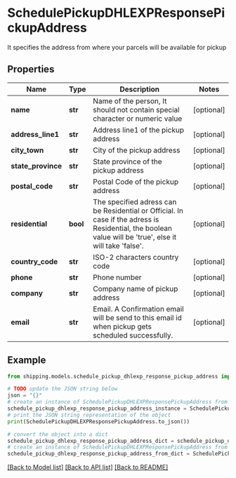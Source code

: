 # SchedulePickupDHLEXPResponsePickupAddress

It specifies the address from where your parcels will be available for pickup

## Properties

Name | Type | Description | Notes
------------ | ------------- | ------------- | -------------
**name** | **str** | Name of the person, It should not contain special character or numeric value | [optional] 
**address_line1** | **str** | Address line1 of the pickup address | [optional] 
**city_town** | **str** | City of the pickup address | [optional] 
**state_province** | **str** | State province of the pickup address | [optional] 
**postal_code** | **str** | Postal Code of the pickup address | [optional] 
**residential** | **bool** | The specified adress can be Residential or Official. In case if the adress is Residential, the boolean value will be &#39;true&#39;, else it will take &#39;false&#39;. | [optional] 
**country_code** | **str** | ISO-2 characters country code | [optional] 
**phone** | **str** | Phone number | [optional] 
**company** | **str** | Company name of pickup address | [optional] 
**email** | **str** | Email. A Confirmation email will be send to this email id when pickup gets scheduled successfully. | [optional] 

## Example

```python
from shipping.models.schedule_pickup_dhlexp_response_pickup_address import SchedulePickupDHLEXPResponsePickupAddress

# TODO update the JSON string below
json = "{}"
# create an instance of SchedulePickupDHLEXPResponsePickupAddress from a JSON string
schedule_pickup_dhlexp_response_pickup_address_instance = SchedulePickupDHLEXPResponsePickupAddress.from_json(json)
# print the JSON string representation of the object
print(SchedulePickupDHLEXPResponsePickupAddress.to_json())

# convert the object into a dict
schedule_pickup_dhlexp_response_pickup_address_dict = schedule_pickup_dhlexp_response_pickup_address_instance.to_dict()
# create an instance of SchedulePickupDHLEXPResponsePickupAddress from a dict
schedule_pickup_dhlexp_response_pickup_address_from_dict = SchedulePickupDHLEXPResponsePickupAddress.from_dict(schedule_pickup_dhlexp_response_pickup_address_dict)
```
[[Back to Model list]](../README.md#documentation-for-models) [[Back to API list]](../README.md#documentation-for-api-endpoints) [[Back to README]](../README.md)


